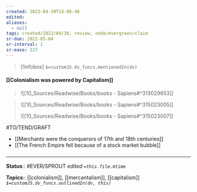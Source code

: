```yaml
---
created: 2022-04-30T14:06:46 
edited: 
aliases:
  - null
tags: created/2022/04/30, review, node/evergreen/claim
sr-due: 2022-05-04
sr-interval: 1
sr-ease: 227
---
```

> [!infobox]
`$=customJS.dv_funcs.mentionedIn(dv)`

#### [[Colonialism was powered by Capitalism]]


> ![[10_Sources/Readwise/Books/books - Sapiens#^313029653]]

> ![[10_Sources/Readwise/Books/books - Sapiens#^315023005]]
> 
> ![[10_Sources/Readwise/Books/books - Sapiens#^315023007]]


#TO/TEND/GRAFT 
- [[Merchants were the conquerors of 17th and 18th centuries]]
- [[The French Empire fell because of a stock market bubble]]

### <hr class="footnote"/>

**Status**:: #EVER/SPROUT
*edited `=this.file.mtime`*

**Topics**:: [[colonialism]], [[mercantalism]], [[capitalism]]
*`$=customJS.dv_funcs.outlinedIn(dv, this)`*
